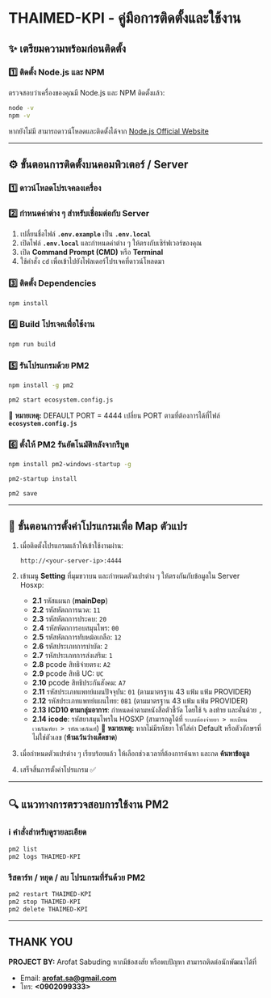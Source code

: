 # THAIMED-KPI - คู่มือการติดตั้งและใช้งาน

## ✨ เตรียมความพร้อมก่อนติดตั้ง
### 1️⃣ ติดตั้ง **Node.js** และ **NPM**
ตรวจสอบว่าเครื่องของคุณมี Node.js และ NPM ติดตั้งแล้ว:
```sh
node -v
npm -v
```
หากยังไม่มี สามารถดาวน์โหลดและติดตั้งได้จาก [Node.js Official Website](https://nodejs.org/)

---

## ⚙️ **ขั้นตอนการติดตั้งบนคอมพิวเตอร์ / Server**
### 1️⃣ ดาวน์โหลดโปรเจคลงเครื่อง

### 2️⃣ กำหนดค่าต่าง ๆ สำหรับเชื่อมต่อกับ Server  
   1. เปลี่ยนชื่อไฟล์ **`.env.example`** เป็น **`.env.local`**  
   2. เปิดไฟล์ **`.env.local`** และกำหนดค่าต่าง ๆ ให้ตรงกับเซิร์ฟเวอร์ของคุณ  
   3. เปิด **Command Prompt (CMD)** หรือ **Terminal**  
   4. ใช้คำสั่ง `cd` เพื่อเข้าไปยังโฟลเดอร์โปรเจคที่ดาวน์โหลดมา

### 3️⃣ ติดตั้ง Dependencies
```sh
npm install
```

### 4️⃣ Build โปรเจคเพื่อใช้งาน
```sh
npm run build
```

### 5️⃣ รันโปรแกรมด้วย PM2
```sh
npm install -g pm2
```
```sh
pm2 start ecosystem.config.js
```
📌 **หมายเหตุ:** DEFAULT PORT = 4444 เปลี่ยน PORT ตามที่ต้องการได้ที่ไฟล์ **`ecosystem.config.js`**

### 6️⃣ ตั้งให้ PM2 รันอัตโนมัติหลังจากรีบูต
```sh
npm install pm2-windows-startup -g
```
```sh
pm2-startup install
```
```sh
pm2 save
```

---

## 🔧 **ขั้นตอนการตั้งค่าโปรแกรมเพื่อ Map ตัวแปร**
1. เมื่อติดตั้งโปรแกรมแล้วให้เข้าใช้งานผ่าน:
   ```
   http://<your-server-ip>:4444
   ```
2. เข้าเมนู **Setting** ที่มุมขวาบน และกำหนดตัวแปรต่าง ๆ ให้ตรงกันกับข้อมูลใน Server Hosxp:
   - **2.1** รหัสแผนก (**mainDep**)
   - **2.2** รหัสหัตถการนวด: `11`
   - **2.3** รหัสหัตถการประคบ: `20`
   - **2.4** รหัสหัตถการอบสมุนไพร: `00`
   - **2.5** รหัสหัตถการทับหม้อเกลือ: `12`
   - **2.6** รหัสประเภทการบำบัด: `2`
   - **2.7** รหัสประเภทการส่งเสริม: `1`
   - **2.8** pcode สิทธิจ่ายตรง: `A2`
   - **2.9** pcode สิทธิ UC: `UC`
   - **2.10** pcode สิทธิประกันสังคม: `A7`
   - **2.11** รหัสประเภทแพทย์แผนปัจจุบัน: `01` (ตามมาตรฐาน 43 แฟ้ม แฟ้ม PROVIDER)
   - **2.12** รหัสประเภทแพทย์แผนไทย: `081` (ตามมาตรฐาน 43 แฟ้ม แฟ้ม PROVIDER)
   - **2.13** **ICD10 ตามกลุ่มอาการ**: กำหนดค่าตามหนังสือตัวชี้วัด โดยใช้ `%` ลงท้าย และคั่นด้วย `,`
   - **2.14** **icode**: รหัสยาสมุนไพรใน HOSXP (สามารถดูได้ที่ `ระบบห้องจ่ายยา > ทะเบียนเวชภัณฑ์ยา > รหัสเวชภัณฑ์`)
     📌 **หมายเหตุ:** หากไม่มีรหัสยา ให้ใส่ค่า Default หรือตัวอักษรที่ไม่ใช่ตัวเลข (**ห้ามเว้นว่างเด็ดขาด**)

3. เมื่อกำหนดตัวแปรต่าง ๆ เรียบร้อยแล้ว ให้เลือกช่วงเวลาที่ต้องการค้นหา และกด **ค้นหาข้อมูล**
4. เสร็จสิ้นการตั้งค่าโปรแกรม ✅

---

## 🔍 **แนวทางการตรวจสอบการใช้งาน PM2**
### ℹ️ คำสั่งสำหรับดูรายละเอียด
```sh
pm2 list
pm2 logs THAIMED-KPI
```

### รีสตาร์ท / หยุด / ลบ โปรแกรมที่รันด้วย PM2
```sh
pm2 restart THAIMED-KPI
pm2 stop THAIMED-KPI
pm2 delete THAIMED-KPI
```

---

## THANK YOU
**PROJECT BY:** Arofat Sabuding
หากมีข้อสงสัย หรือพบปัญหา สามารถติดต่อนักพัฒนาได้ที่ 
   - Email: **<arofat.sa@gmail.com>**
   - โทร:  **<0902099333>**

